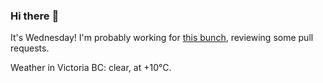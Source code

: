 ### Hi there :wave:

It's Wednesday! I'm probably working for [this bunch](https://github.com/kohofinancial), reviewing some pull requests.

Weather in Victoria BC: clear, at +10°C.
